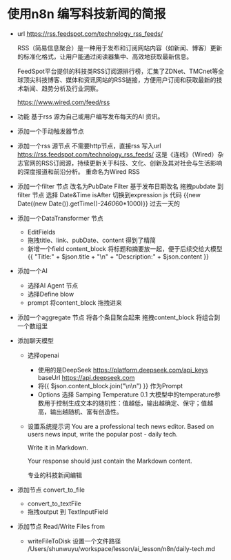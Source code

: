 # 使用n8n 编写科技新闻的简报 

- url
  https://rss.feedspot.com/technology_rss_feeds/

  RSS（简易信息聚合）是一种用于发布和订阅网站内容（如新闻、博客）更新的标准化格式，让用户能通过阅读器集中、高效地获取最新信息。

  FeedSpot平台提供的科技类RSS订阅源排行榜，汇集了ZDNet、TMCnet等全球顶尖科技博客、媒体和资讯网站的RSS链接，方便用户订阅和获取最新的技术新闻、趋势分析及行业洞察。

  https://www.wired.com/feed/rss 

- 功能
  基于rss 源为自己或用户编写发布每天的AI 资讯。

- 添加一个手动触发器节点
- 添加一个rss 源节点
  不需要http节点，直接rss 
  写入url https://rss.feedspot.com/technology_rss_feeds/
  这是《连线》（Wired）杂志官网的RSS订阅源，持续更新关于科技、文化、创新及其对社会与生活影响的深度报道和前沿分析。
  重命名为Wired RSS 
- 添加一个filter 节点
  改名为PubDate Filter  基于发布日期改名
  拖拽pubdate 到 filter 节点 选择 Date&Time isAfter 
  切换到expression js 代码 {{new Date((new Date()).getTime()-24*60*60*1000)}}
  过去一天的
- 添加一个DataTransformer 节点
    - EditFields
    - 拖拽title、link、pubDate、content 
    得到了精简
    - 新增一个field content_block 将标题和摘要放一起，便于后续交给大模型
    {{ "Title:" + $json.title + "\n" + "Description:" + $json.content  }}
- 添加一个AI
  - 选择AI Agent 节点
  - 选择Define blow
  - prompt
    将content_block 拖拽进来
- 添加一个aggregate 节点
  将各个条目聚合起来
  拖拽content_block  将组合到一个数组里

- 添加聊天模型
  - 选择openai 
    - 使用的是DeepSeek
    https://platform.deepseek.com/api_keys
    baseUrl https://api.deepseek.com
    - 将{{ $json.content_block.join("\n\n") }} 作为Prompt
    - Options 选择 Samping Temperature
    0.1
    大模型中的temperature参数用于控制生成文本的随机性：值越低，输出越确定、保守；值越高，输出越随机、富有创造性。
  - 设置系统提示词
    You are a professional tech news editor.
    Based on users news input, write the popular post - daily tech.

    Write it in Markdown.

    Your response should just contain the Markdown content.
    
    专业的科技新闻编辑

- 添加节点 convert_to_file
  - convert_to_textFile
  - 拖拽output 到 TextInputField
- 添加节点 Read/Write Files from 
  - writeFileToDisk
  设置一个文件路径 
  /Users/shunwuyu/workspace/lesson/ai_lesson/n8n/daily-tech.md